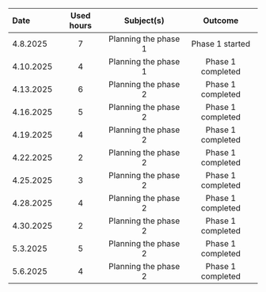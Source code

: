 | Date  | Used hours | Subject(s) |  Outcome |
| :---  |     :---:      |     :---:      |     :---:      |
| 4.8.2025 | 7 | Planning the phase 1  | Phase 1 started  |
| 4.10.2025 | 4 | Planning the phase 1  | Phase 1 completed  |
| 4.13.2025 | 6| Planning the phase 2  | Phase 1 completed  |
| 4.16.2025 | 5 | Planning the phase 2  | Phase 1 completed  |
| 4.19.2025 | 4 | Planning the phase 2  | Phase 1 completed  |
| 4.22.2025 | 2 | Planning the phase 2 | Phase 1 completed  |
| 4.25.2025 | 3 | Planning the phase 2  | Phase 1 completed  |
| 4.28.2025 | 4 | Planning the phase 2  | Phase 1 completed  |
| 4.30.2025 | 2 | Planning the phase 2  | Phase 1 completed  |
| 5.3.2025 | 5 | Planning the phase 2  | Phase 1 completed  |
| 5.6.2025 | 4 | Planning the phase 2  | Phase 1 completed  |
